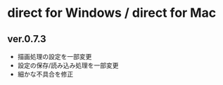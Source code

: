 # direct for Windows / direct for Mac

## ver.0.7.3

- 描画処理の設定を一部変更
- 設定の保存/読み込み処理を一部変更
- 細かな不具合を修正
